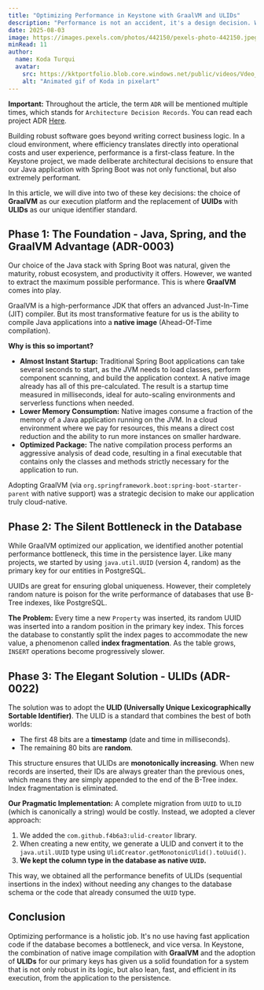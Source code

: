 ```yaml
---
title: "Optimizing Performance in Keystone with GraalVM and ULIDs"
description: "Performance is not an accident, it's a design decision. We explore two crucial optimizations in Keystone: the adoption of GraalVM for native, low-consumption execution, and the migration from UUIDs to ULIDs to resolve database performance bottlenecks."
date: 2025-08-03
image: https://images.pexels.com/photos/442150/pexels-photo-442150.jpeg?auto=compress&cs=tinysrgb&w=1260&h=750&dpr=1
minRead: 11
author:
  name: Koda Turqui
  avatar:
    src: https://kktportfolio.blob.core.windows.net/public/videos/Vdeo_Animado_Pronto-ezgif.com-optimize.gif
    alt: "Animated gif of Koda in pixelart"
---
```


**Important:** Throughout the article, the term `ADR` will be mentioned multiple times, which stands for `Architecture Decision Records`. You can read each project ADR [Here](https://github.com/koda-kaolinite/keystone_api/tree/main/docs/ARCHITECTURE-DESICION-LOG).

Building robust software goes beyond writing correct business logic. In a cloud environment, where efficiency translates directly into operational costs and user experience, performance is a first-class feature. In the Keystone project, we made deliberate architectural decisions to ensure that our Java application with Spring Boot was not only functional, but also extremely performant.

In this article, we will dive into two of these key decisions: the choice of **GraalVM** as our execution platform and the replacement of **UUIDs** with **ULIDs** as our unique identifier standard.

## Phase 1: The Foundation - Java, Spring, and the GraalVM Advantage (ADR-0003)

Our choice of the Java stack with Spring Boot was natural, given the maturity, robust ecosystem, and productivity it offers. However, we wanted to extract the maximum possible performance. This is where **GraalVM** comes into play.

GraalVM is a high-performance JDK that offers an advanced Just-In-Time (JIT) compiler. But its most transformative feature for us is the ability to compile Java applications into a **native image** (Ahead-Of-Time compilation).

**Why is this so important?**
-   **Almost Instant Startup:** Traditional Spring Boot applications can take several seconds to start, as the JVM needs to load classes, perform component scanning, and build the application context. A native image already has all of this pre-calculated. The result is a startup time measured in milliseconds, ideal for auto-scaling environments and serverless functions when needed.
-   **Lower Memory Consumption:** Native images consume a fraction of the memory of a Java application running on the JVM. In a cloud environment where we pay for resources, this means a direct cost reduction and the ability to run more instances on smaller hardware.
-   **Optimized Package:** The native compilation process performs an aggressive analysis of dead code, resulting in a final executable that contains only the classes and methods strictly necessary for the application to run.

Adopting GraalVM (via `org.springframework.boot:spring-boot-starter-parent` with native support) was a strategic decision to make our application truly cloud-native.

## Phase 2: The Silent Bottleneck in the Database

While GraalVM optimized our application, we identified another potential performance bottleneck, this time in the persistence layer. Like many projects, we started by using `java.util.UUID` (version 4, random) as the primary key for our entities in PostgreSQL.

UUIDs are great for ensuring global uniqueness. However, their completely random nature is poison for the write performance of databases that use B-Tree indexes, like PostgreSQL.

**The Problem:**
Every time a new `Property` was inserted, its random UUID was inserted into a random position in the primary key index. This forces the database to constantly split the index pages to accommodate the new value, a phenomenon called **index fragmentation**. As the table grows, `INSERT` operations become progressively slower.

## Phase 3: The Elegant Solution - ULIDs (ADR-0022)

The solution was to adopt the **ULID (Universally Unique Lexicographically Sortable Identifier)**. The ULID is a standard that combines the best of both worlds:
-   The first 48 bits are a **timestamp** (date and time in milliseconds).
-   The remaining 80 bits are **random**.

This structure ensures that ULIDs are **monotonically increasing**. When new records are inserted, their IDs are always greater than the previous ones, which means they are simply appended to the end of the B-Tree index. Index fragmentation is eliminated.

**Our Pragmatic Implementation:**
A complete migration from `UUID` to `ULID` (which is canonically a string) would be costly. Instead, we adopted a clever approach:
1.  We added the `com.github.f4b6a3:ulid-creator` library.
2.  When creating a new entity, we generate a ULID and convert it to the `java.util.UUID` type using `UlidCreator.getMonotonicUlid().toUuid()`.
3.  **We kept the column type in the database as native `UUID`.**

This way, we obtained all the performance benefits of ULIDs (sequential insertions in the index) without needing any changes to the database schema or the code that already consumed the `UUID` type.

## Conclusion

Optimizing performance is a holistic job. It's no use having fast application code if the database becomes a bottleneck, and vice versa. In Keystone, the combination of native image compilation with **GraalVM** and the adoption of **ULIDs** for our primary keys has given us a solid foundation for a system that is not only robust in its logic, but also lean, fast, and efficient in its execution, from the application to the persistence.

